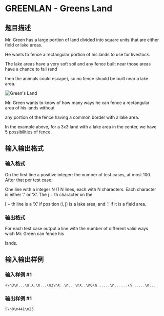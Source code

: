# GREENLAN - Greens Land

## 题目描述

Mr. Green has a large portion of land divided into square units that are either field or lake areas.

He wants to fence a rectangular portion of his lands to use for livestock.

The lake areas have a very soft soil and any fence built near those areas have a chance to fall (and

then the animals could escape), so no fence should be built near a lake area.

![Green's Land](http://www.students.ic.unicamp.br/~ra093887/greens_land.png)

Mr. Green wants to know of how many ways he can fence a rectangular area of his lands without

any portion of the fence having a common border with a lake area.

In the example above, for a 3x3 land with a lake area in the center, we have 5 possibilities of fence.

## 输入输出格式

### 输入格式

On the first line a positive integer: the number of test cases, at most 100. After that per test case:

One line with a integer N (1 N lines, each with N characters. Each character is either ‘.’ or ‘X’. The j − th character on the

i − th line is a ‘X’ if position (i, j) is a lake area, and ‘.’ if it is a field area.

### 输出格式

For each test case output a line with the number of different valid ways wich Mr. Green can fence his

lands.

## 输入输出样例

### 输入样例 #1

```cpp
4\n3\n...\n.X.\n...\n3\nX..\n...\nX..\n6\n......\n......\n......\n......\n......\n......\n5\n.....\n....X\n.X...\n.....\n...XX\n
```


### 输出样例 #1

```cpp
5\n8\n441\n23
```



